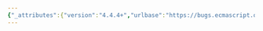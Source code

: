```yaml
---
{"_attributes":{"version":"4.4.4+","urlbase":"https://bugs.ecmascript.org/","maintainer":"dherman@mozilla.com"},"bug":{"bug_id":4370,"creation_ts":"2015-05-19 14:56:00 -0700","short_desc":"11.6.1.2: make more formal","delta_ts":"2015-05-21 08:52:08 -0700","product":"Draft for 7th Edition","component":"Deferred from 6th edition","version":"unspecified","rep_platform":"All","op_sys":"All","bug_status":"CONFIRMED","priority":"Normal","bug_severity":"enhancement","everconfirmed":true,"reporter":{"uid":"jmdyck","name":"Michael Dyck"},"assigned_to":{"uid":"allen","name":"Allen Wirfs-Brock"},"long_desc":[{"commentid":14423,"comment_count":0,"who":{"uid":"jmdyck","name":"Michael Dyck"},"bug_when":"2015-05-19 14:56:54 -0700","thetext":"In 11.6.1.2 \"Static Semantics: StringValue\",\nstep 1 says:\n    Return the String value consisting of the sequence of code units\n    corresponding to IdentifierName. In determining the sequence any\n    occurrences of \\ UnicodeEscapeSequence are first replaced with the code\n    point represented by the UnicodeEscapeSequence and then the code points\n    of the entire IdentifierName are converted to code units by UTF16Encoding\n    (10.1.1) each code point.\n\nThis step is fairly informal. For consistency, you could change the section body to something like:\n\n    IdentifierName :: IdentifierStart\n        1. Return the StringValue of IdentifierStart.\n\n    IdentifierName :: IdentifierName IdentifierPart\n        1. Return the result of concatenating the StringValue of IdentifierName\n           and the StringValue of IdentifierPart.\n\n    IdentifierStart ::\n           UnicodeIDStart\n           $\n           _\n    IdentifierPart ::\n           UnicodeIDContinue\n           $\n           _\n           <ZWNJ>\n           <ZWJ>\n        1. Return the UTF16Encoding of the code point matched by this production\n\n    IdentifierStart :: \\ UnicodeEscapeSequence\n    IdentifierPart  :: \\ UnicodeEscapeSequence\n        1. Return SV(UnicodeEscapeSequence)."}]}}
---
```

